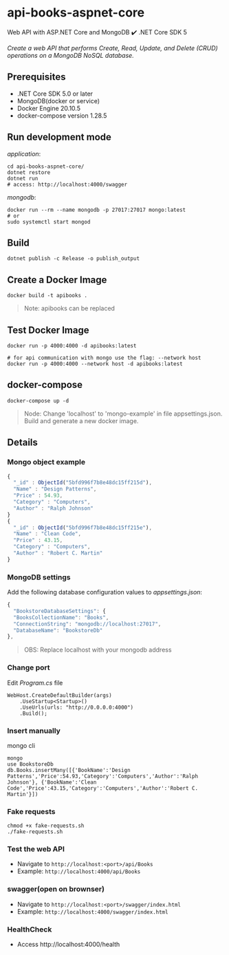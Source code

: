 # api-books-aspnet-core

Web API with ASP.NET  Core and MongoDB :heavy_check_mark: .NET Core SDK 5

*Create a web API that performs Create, Read, Update, and Delete (CRUD) operations on a MongoDB NoSQL database.*

## Prerequisites

- .NET Core SDK 5.0 or later
- MongoDB(docker or service)
- Docker Engine 20.10.5
- docker-compose version 1.28.5

## Run development mode

*application*:
```
cd api-books-aspnet-core/
dotnet restore
dotnet run
# access: http://localhost:4000/swagger
```

*mongodb*:
```
docker run --rm --name mongodb -p 27017:27017 mongo:latest
# or
sudo systemctl start mongod
```

## Build 

```
dotnet publish -c Release -o publish_output
```

## Create a Docker Image

```
docker build -t apibooks .
```
> Note: apibooks can be replaced

## Test Docker Image

```
docker run -p 4000:4000 -d apibooks:latest

# for api communication with mongo use the flag: --network host
docker run -p 4000:4000 --network host -d apibooks:latest
```

## docker-compose

```
docker-compose up -d
```
> Node: Change 'localhost' to 'mongo-example' in file appsettings.json. Build and generate a new docker image.

## Details

### Mongo object example 

```javascript
{
  "_id" : ObjectId("5bfd996f7b8e48dc15ff215d"),
  "Name" : "Design Patterns",
  "Price" : 54.93,
  "Category" : "Computers",
  "Author" : "Ralph Johnson"
}
{
  "_id" : ObjectId("5bfd996f7b8e48dc15ff215e"),
  "Name" : "Clean Code",
  "Price" : 43.15,
  "Category" : "Computers",
  "Author" : "Robert C. Martin"
}
```

### MongoDB settings

Add the following database configuration values to *appsettings.json*:

```javascript
{
  "BookstoreDatabaseSettings": {
  "BooksCollectionName": "Books",
  "ConnectionString": "mongodb://localhost:27017",
  "DatabaseName": "BookstoreDb"
},
```

> OBS: Replace localhost with your mongodb address

### Change port

Edit *Program.cs* file

```
WebHost.CreateDefaultBuilder(args)
    .UseStartup<Startup>()
    .UseUrls(urls: "http://0.0.0.0:4000")
    .Build();
```

### Insert manually

mongo cli

```
mongo
use BookstoreDb
db.Books.insertMany([{'BookName':'Design Patterns','Price':54.93,'Category':'Computers','Author':'Ralph Johnson'}, {'BookName':'Clean Code','Price':43.15,'Category':'Computers','Author':'Robert C. Martin'}])
```

### Fake requests

```
chmod +x fake-requests.sh
./fake-requests.sh
```

### Test the web API

  - Navigate to `http://localhost:<port>/api/Books`
  - Example: `http://localhost:4000/api/Books`

### swagger(open on brownser)

  - Navigate to `http://localhost:<port>/swagger/index.html`
  - Example: `http://localhost:4000/swagger/index.html`

### HealthCheck
  - Access http://localhost:4000/health